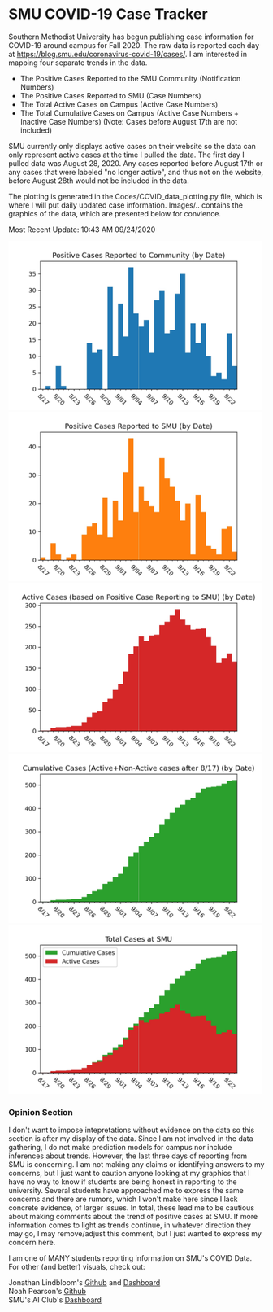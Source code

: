 # SMU COVID-19 Case Tracker

Southern Methodist University has begun publishing case information for COVID-19 around campus for Fall 2020. The raw data is reported each day at https://blog.smu.edu/coronavirus-covid-19/cases/. I am interested in mapping four separate trends in the data.

* The Positive Cases Reported to the SMU Community (Notification Numbers)
* The Positive Cases Reported to SMU (Case Numbers)
* The Total Active Cases on Campus (Active Case Numbers)
* The Total Cumulative Cases on Campus (Active Case Numbers + Inactive Case Numbers) (Note: Cases before August 17th are not included)

SMU currently only displays active cases on their website so the data can only represent active cases at the time I pulled the data. The first day I pulled data was August 28, 2020. Any cases reported before August 17th or any cases that were labeled "no longer active", and thus not on the website, before August 28th would not be included in the data.

The plotting is generated in the Codes/COVID_data_plotting.py file, which is where I will put daily updated case information. Images/.. contains the graphics of the data, which are presented below for convience.

Most Recent Update: 10:43 AM 09/24/2020

<img src="Images/SMU_COVID19_community_notified_cases_09_23.jpg" width="500">
<img src="Images/SMU_COVID19_positive_test_cases_09_23.jpg" width="500">
<img src="Images/SMU_COVID19_active_cases_09_23.jpg" width="500">
<img src="Images/SMU_COVID19_cumulative_cases_09_23.jpg" width="500">
<img src="Images/SMU_COVID19_cases_comparison_09_23.jpg" width="500">

### Opinion Section

I don't want to impose intepretations without evidence on the data so this section is after my display of the data. Since I am not involved in the data gathering, I do not make prediction models for campus nor include inferences about trends. However, the last three days of reporting from SMU is concerning. I am not making any claims or identifying answers to my concerns, but I just want to caution anyone looking at my graphics that I have no way to know if students are being honest in reporting to the university. Several students have approached me to express the same concerns and there are rumors, which I won't make here since I lack concrete evidence, of larger issues. In total, these lead me to be cautious about making comments about the trend of positive cases at SMU. If more information comes to light as trends continue, in whatever direction they may go, I may remove/adjust this comment, but I just wanted to express my concern here.

I am one of MANY students reporting information on SMU's COVID Data. For other (and better) visuals, check out:

Jonathan Lindbloom's [Github](https://github.com/Jonathan-Lindbloom/SMU-COVID-19) and [Dashboard](https://public.tableau.com/profile/jonathan.lindbloom#!/vizhome/SMUCOVID-19InteractiveDashboard/Dashboard)  
Noah Pearson's [Github](https://github.com/NoahPearson/SMU_Covid-19_Tracking)  
SMU's AI Club's [Dashboard](http://covid.smuaiclub.com/)
